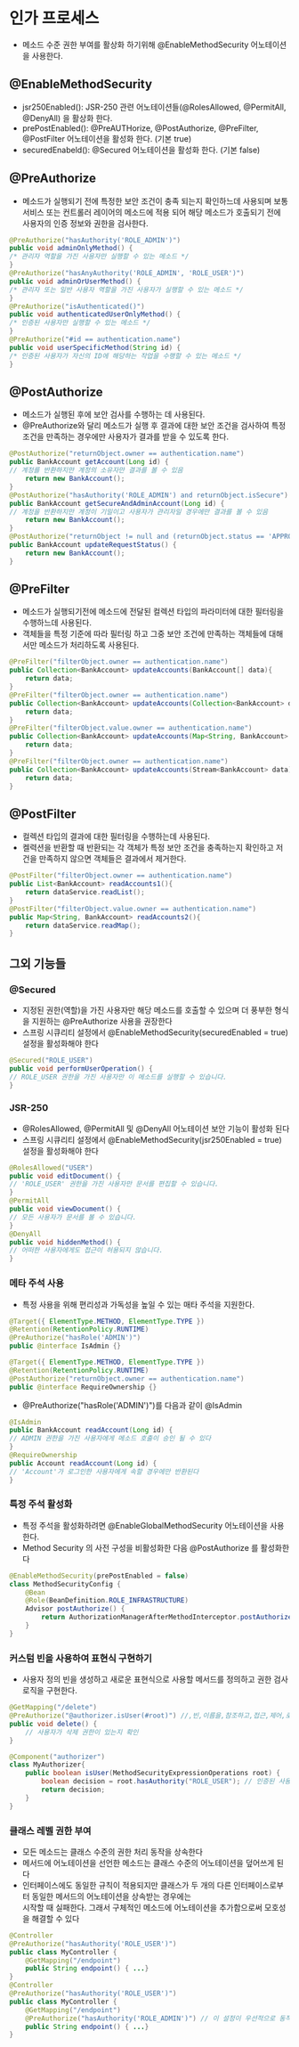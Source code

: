# 인가 프로세스
- 메소드 수준 권한 부여를 활상화 하기위해 @EnableMethodSecurity 어노테이션을 사용한다.

## @EnableMethodSecurity
- jsr250Enabled(): JSR-250 관련 어노테이션들(@RolesAllowed, @PermitAll, @DenyAll) 을 활상화 한다.
- prePostEnabled(): @PreAUTHorize, @PostAuthorize, @PreFilter, @PostFilter 어노테이션을 활성화 한다. (기본 true)
- securedEnabeld(): @Secured 어노테이션을 활성화 한다. (기본 false)

## @PreAuthorize
- 메소드가 실행되기 전에 특정한 보안 조건이 충족 되는지 확인하느데 사용되며 보통 서비스 또는 컨트롤러 레이어의 메소드에 적용 되어
해당 메소드가 호출되기 전에 사용자의 인증 정보와 권한을 검사한다.
```java
@PreAuthorize("hasAuthority('ROLE_ADMIN')")
public void adminOnlyMethod() {
/* 관리자 역할을 가진 사용자만 실행할 수 있는 메소드 */
}
@PreAuthorize("hasAnyAuthority('ROLE_ADMIN', 'ROLE_USER')")
public void adminOrUserMethod() {
/* 관리자 또는 일반 사용자 역할을 가진 사용자가 실행할 수 있는 메소드 */
}
@PreAuthorize("isAuthenticated()")
public void authenticatedUserOnlyMethod() {
/* 인증된 사용자만 실행할 수 있는 메소드 */
}
@PreAuthorize("#id == authentication.name")
public void userSpecificMethod(String id) {
/* 인증된 사용자가 자신의 ID에 해당하는 작업을 수행할 수 있는 메소드 */
}
```

## @PostAuthorize
- 메소드가 실행된 후에 보안 검사를 수행하는 데 사용된다.
- @PreAuthorize와 달리 메소드가 실행 후 결과에 대한 보안 조건을 검사하여 특정 조건을 만족하는 경우에만 사용자가 결과를 받을 수 있도록 한다.
```java
@PostAuthorize("returnObject.owner == authentication.name")
public BankAccount getAccount(Long id) {
// 계정를 반환하지만 계정의 소유자만 결과를 볼 수 있음
    return new BankAccount();
}
@PostAuthorize("hasAuthority('ROLE_ADMIN') and returnObject.isSecure")
public BankAccount getSecureAndAdminAccount(Long id) {
// 계정을 반환하지만 계정이 기밀이고 사용자가 관리자일 경우에만 결과를 볼 수 있음
    return new BankAccount();
}
@PostAuthorize("returnObject != null and (returnObject.status == 'APPROVED' or hasAuthority('ROLE_ADMIN'))")
public BankAccount updateRequestStatus() {
    return new BankAccount();
}
```

## @PreFilter
- 메소드가 실행되기전에 메소드에 전달된 컬렉션 타입의 파라미터에 대한 필터링을 수행하느데 사용된다.
- 객체들을 특정 기준에 따라 필터링 하고 그중 보안 조건에 만족하는 객체들에 대해서만 메소드가 처리하도록 사용된다.

```java
@PreFilter("filterObject.owner == authentication.name")
public Collection<BankAccount> updateAccounts(BankAccount[] data){
    return data;
}
@PreFilter("filterObject.owner == authentication.name")
public Collection<BankAccount> updateAccounts(Collection<BankAccount> data){
    return data;
}
@PreFilter("filterObject.value.owner == authentication.name")
public Collection<BankAccount> updateAccounts(Map<String, BankAccount> data){
    return data;
}
@PreFilter("filterObject.owner == authentication.name")
public Collection<BankAccount> updateAccounts(Stream<BankAccount> data) {
    return data;
}
```

## @PostFilter
- 컬렉션 타입의 결과에 대한 필터링을 수행하는데 사용된다.
- 켈력션을 반환할 때 반환되는 각 객체가 특정 보안 조건을 충족하는지 확인하고 저건을 만족하지 않으면 객체들은 결과에서 제거한다.

```java
@PostFilter("filterObject.owner == authentication.name")
public List<BankAccount> readAccounts1(){
    return dataService.readList();
} 
@PostFilter("filterObject.value.owner == authentication.name")
public Map<String, BankAccount> readAccounts2(){
    return dataService.readMap();
}
```

## 그외 기능들

### @Secured
- 지정된 권한(역할)을 가진 사용자만 해당 메소드를 호출할 수 있으며 더 풍부한 형식을 지원하는 @PreAuthorize 사용을 권장한다
- 스프링 시큐리티 설정에서 @EnableMethodSecurity(securedEnabled = true) 설정을 활성화해야 한다
```java
@Secured("ROLE_USER")
public void performUserOperation() {
// ROLE_USER 권한을 가진 사용자만 이 메소드를 실행할 수 있습니다.
}
```

### JSR-250
- @RolesAllowed, @PermitAll 및 @DenyAll 어노테이션 보안 기능이 활성화 된다
- 스프링 시큐리티 설정에서 @EnableMethodSecurity(jsr250Enabled = true) 설정을 활성화해야 한다
```java
@RolesAllowed("USER")
public void editDocument() {
// 'ROLE_USER' 권한을 가진 사용자만 문서를 편집할 수 있습니다.
}
@PermitAll
public void viewDocument() {
// 모든 사용자가 문서를 볼 수 있습니다.
}
@DenyAll
public void hiddenMethod() {
// 어떠한 사용자에게도 접근이 허용되지 않습니다.
}
``` 

### 메타 주석 사용
- 특정 사용을 위해 편리성과 가독성을 높일 수 있는 매타 주석을 지원한다.
```java
@Target({ ElementType.METHOD, ElementType.TYPE })
@Retention(RetentionPolicy.RUNTIME)
@PreAuthorize("hasRole('ADMIN')")
public @interface IsAdmin {}

@Target({ ElementType.METHOD, ElementType.TYPE })
@Retention(RetentionPolicy.RUNTIME)
@PostAuthorize("returnObject.owner == authentication.name")
public @interface RequireOwnership {}
```
- @PreAuthorize("hasRole('ADMIN')")를 다음과 같이 @IsAdmin
```java
@IsAdmin
public BankAccount readAccount(Long id) {
// ADMIN 권한을 가진 사용자에게 메소드 호출이 승인 될 수 있다
}
@RequireOwnership
public Account readAccount(Long id) {
// 'Account'가 로그인한 사용자에게 속할 경우에만 반환된다
}
```
### 특정 주석 활성화
- 특정 주석을 활성화하려면 @EnableGlobalMethodSecurity 어노테이션을 사용한다.
- Method Security 의 사전 구성을 비활성화한 다음 @PostAuthorize 를 활성화한다
```java
@EnableMethodSecurity(prePostEnabled = false)
class MethodSecurityConfig {
    @Bean 
    @Role(BeanDefinition.ROLE_INFRASTRUCTURE)
    Advisor postAuthorize() {
        return AuthorizationManagerAfterMethodInterceptor.postAuthorize();
    }
}
```

### 커스텀 빈을 사용하여 표현식 구현하기

- 사용자 정의 빈을 생성하고 새로운 표현식으로 사용할 메서드를 정의하고 권한 검사 로직을 구현한다.

```java
@GetMapping("/delete")
@PreAuthorize("@authorizer.isUser(#root)") //,빈,이름을,참조하고,접근,제어,로직을,수행한다
public void delete() {
    // 사용자가 삭제 권한이 있는지 확인
}

@Component("authorizer")
class MyAuthorizer{
    public boolean isUser(MethodSecurityExpressionOperations root) {
        boolean decision = root.hasAuthority("ROLE_USER"); // 인증된 사용자가 ROLE_USER 권한을 가지고 있는지를 검사
        return decision;
    }
}
```

### 클래스 레벨 권한 부여
- 모든 메소드는 클래스 수준의 권한 처리 동작을 상속한다
- 메서드에 어노테이션을 선언한 메소드는 클래스 수준의 어노테이션을 덮어쓰게 된다
- 인터페이스에도 동일한 규칙이 적용되지만 클래스가 두 개의 다른 인터페이스로부터 동일한 메서드의 어노테이션을 상속받는 경우에는    
  시작할 때 실패한다. 그래서 구체적인 메소드에 어노테이션을 추가함으로써 모호성을 해결할 수 있다
```java
@Controller
@PreAuthorize("hasAuthority('ROLE_USER')")
public class MyController {
    @GetMapping("/endpoint")
    public String endpoint() { ...}
}
@Controller
@PreAuthorize("hasAuthority('ROLE_USER')")
public class MyController {
    @GetMapping("/endpoint")
    @PreAuthorize("hasAuthority('ROLE_ADMIN')") // 이 설정이 우선적으로 동작한다
    public String endpoint() { ...}
}
```
